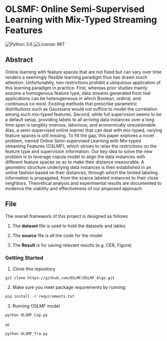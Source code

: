 # OLSMF: Online Semi-Supervised Learning with Mix-Typed Streaming Features

![Python 3.6](https://img.shields.io/badge/python-3.6-green.svg)
![License: MIT](https://img.shields.io/badge/License-MIT-green.svg)

## Abstract
Online learning with feature spaces that are not fixed but can vary over time renders a seemingly flexible learning paradigm thus has drawn much attention. Unfortunately, two restrictions prohibit a ubiquitous application of this learning paradigm in practice. First, whereas prior studies mainly assume a homogenous feature type, data streams generated from real applications can be heterogeneous in which Boolean, ordinal, and continuous co-exist. Existing methods that prescribe parametric distributions such as Gaussians would not suffice to model the correlation among such mix-typed features. Second, while full supervision seems to be a default setup, providing labels to all arriving data instances over a long time span is tangibly onerous, laborious, and economically unsustainable. Alas, a semi-supervised online learner that can deal with mix-typed, varying feature spaces is still missing. To fill the gap, this paper explores a novel problem, named Online Semi-supervised Learning with Mix-typed streaming Features (OSLMF), which strives to relax the restrictions on the feature type and supervision information. Our key idea to solve the new problem is to leverage copula model to align the data instances with different feature spaces so as to make their distance measurable. A geometric structure underlying data instances is then established in an online fashion based on their distances, through which the limited labeling information is propagated, from the scarce labeled instances to their close neighbors. Theoretical analysis and experimental results are documented to evidence the viability and effectiveness of our proposed approach.

## File

The overall framework of this project is designed as follows
1. The **dataset** file is used to hold the datasets and lables

2. The **source** file is all the code for the model

3. The **Result** is for saving relevant results (e.g. CER, Figure)

### Getting Started
1. Clone this repository

```
git clone https://github.com/OSLMF/OSLMF_Algo.git
```

2. Make sure you meet package requirements by running:

```python
pip install -r requirements.txt
```

3. Running OSLMF model

```python
python OLSMF_Cap.py
```

or 

```python
python OLSMF_Tra.py
```

